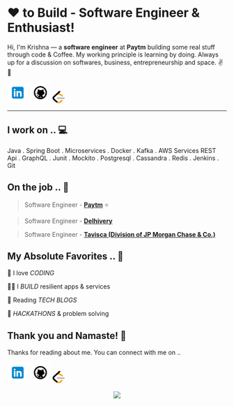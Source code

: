 

<!-- links to social media icons -->
<!-- no need to change these -->

<!-- icons  -->

[1.1]: https://github.com/krishna-singh1/krishnasingh/blob/master/assets/icons/icons8-linkedin-48.png (linkedin icon with padding)
[2.1]: https://github.com/krishna-singh1/krishnasingh/blob/master/assets/icons/icons8-github-48.png (github icon with padding)
[3.1]: https://github.com/krishna-singh1/krishnasingh/blob/master/assets/icons/LeetCode.png

<!-- links to my social media accounts -->

[1]: https://www.linkedin.com/in/krishna-singh1
[2]: https://www.github.com/krishna-singh1
[3]: https://leetcode.com/itskrrish




<!-- section - intro -->

# ❤ to Build - Software Engineer & Enthusiast!


Hi, I'm Krishna — a **software engineer** at **Paytm** building some real stuff through code & Coffee. My working principle is learning by doing. Always up for a discussion on  softwares, business, entrepreneurship and space. ✌💖

<!-- section - intro -->

<!-- section - social media icons -->

[![linkedin KrishnaSingh][1.1]][1]
[![github KrishnaSingh][2.1]][2]
[![leetcode KrishnaSingh][3.1]][3]



<!-- section - social media icons -->

 ---

<!-- section - skills -->

## I work on .. 💻

Java . Spring Boot . Microservices . Docker . Kafka . AWS Services
REST Api . GraphQL .  Junit . Mockito . Postgresql . Cassandra . Redis . Jenkins . Git


<!-- section - skills -->

<!-- section - job details -->

## On the job .. 💯

> Software Engineer - [**Paytm**](https://www.paytm.com/about/)  ⭐

> Software Engineer - [**Delhivery**](https://www.delhivery.com/about/)  

> Software Engineer - [**Tavisca (Division of JP Morgan Chase & Co.)**](https://www.tavisca.com/)  



<!-- section - job details -->


<!-- section - interests -->

## My Absolute Favorites .. 💖

🦄 I love _CODING_

👨‍💻 I _BUILD_ resilient apps & services

📰 Reading  _TECH BLOGS_

🍕 _HACKATHONS_ & problem solving

<!-- section - interests -->



## Thank you and Namaste! 🙏

Thanks for reading about me. You can connect with me on ..

<!-- section - social media icons -->

[![linkedin krishna-singh1][1.1]][1]
[![github krishna-singh1][2.1]][2]
[![leetcode KrishnaSingh][3.1]][3]
<!-- section - social media icons -->

<p align='center'>
<img align='center' src="https://visitor-badge.glitch.me/badge?page_id=krishna-singh1.visitor-badge">
 <p/>
